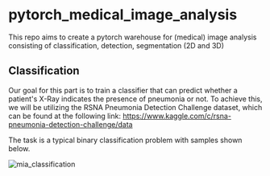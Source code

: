 # pytorch_medical_image_analysis

This repo aims to create a pytorch warehouse for (medical) image analysis consisting of classification, detection, segmentation (2D and 3D)

## Classification

Our goal for this part is to train a classifier that can predict whether a patient's X-Ray indicates the presence of pneumonia or not. To achieve this, we will be utilizing the RSNA Pneumonia Detection Challenge dataset, which can be found at the following link: https://www.kaggle.com/c/rsna-pneumonia-detection-challenge/data

The task is a typical binary classification problem with samples shown below.

![mia_classification](https://user-images.githubusercontent.com/6441064/225615386-3b088e8b-cd5c-45eb-8b4f-0e4f622b74fb.png)
